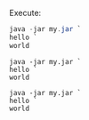 Execute:

```powershell
java -jar my.jar `
hello `
world
```

```shell
java -jar my.jar `
hello `
world
```

```
java -jar my.jar `
hello `
world
```
